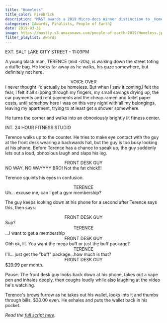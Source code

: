 ```yaml
---
title: "Homeless"
title_color: FireBrick
description: "MAST awards a 2019 Micro-docs Winner distinction to _Homeless_, a script and photograph by Hilary Packham."
categories: [Awards, Finalists, People of Earth]
date: 2019-03-31
image: https://mastly.s3.amazonaws.com/people-of-earth-2019/Homeless.jpg
filter_playlist: Awards
---
```


EXT. SALT LAKE CITY STREET - 11:03PM

A young black man, TERENCE (mid -20s), is walking down the
street toting a duffle bag. He looks far away as he walks,
his gaze somewhere, but definitely not here.

<center>VOICE OVER</center>
<block>
I never thought I'd actually be
homeless. But when I saw it coming,I
felt the fear, I felt it all slipping
through my fingers, my small savings
drying up, the car payments and rent
payments and the cheap ramen and
toilet paper costs, until somehow here
I was on this very night with all my
belongings, leaving my apartment,
trying to at least get a shower
somewhere.
</block>

He turns the corner and walks into an obnoxiously brightly
lit fitness center.

INT. 24 HOUR FITNESS STUDIO

Terence walks up to the counter. He tries to make eye contact
with the guy at the front desk wearing a backwards hat, but
the guy is too busy looking at his phone. Before Terence has
a chance to speak up, the guy suddenly lets out a loud,
obnoxious laugh and slaps his leg.

<center>FRONT DESK GUY</center>
<block>
NO WAY, NO WAYYYY BRO! Not the fat
chick!!!
</block>

Terence squints his eyes in confusion.

<center>TERENCE</center>
<block>
Uh... excuse me, can I get a gym
membership?
</block>

The guy keeps looking down at his phone for a second after
Terence says this, then says:

<center>FRONT DESK GUY</center>
<block>Sup?</block>

<center>TERENCE</center>
<block>...I want to get a membership</block>

<center>FRONT DESK GUY</center>
<block>
Ohh ok, lit. You want the mega buff or
just the buff package?
</block>

<center>TERENCE</center>
<block>
I'll... just get the "buff"
package...how much is that?
</block>

<center>FRONT DESK GUY</center>
<block>$29.99 per month.</block>

Pause. The front desk guy looks back down at his phone, takes
out a vape pen and inhales deeply, then coughs loudly while
also laughing at the video he's watching.

Terence's brows furrow as he takes out his wallet, looks into
it and thumbs through bills. $30.00 even. He exhales and puts
the wallet back in his pocket.

_Read the <a href="https://mastly.s3.amazonaws.com/people-of-earth-2019/Homeless%20by%20Hilary%20Packham.pdf" target="_NEW">full script here</a>._